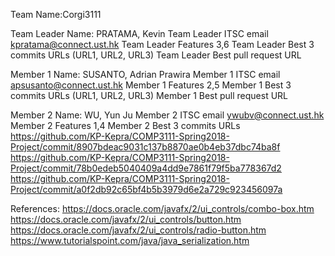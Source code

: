 Team Name:Corgi3111

Team Leader Name: PRATAMA, Kevin
Team Leader ITSC email kpratama@connect.ust.hk
Team Leader Features  3,6
Team Leader Best 3 commits URLs (URL1, URL2, URL3)
Team Leader Best pull request URL 

Member 1 Name: SUSANTO, Adrian Prawira
Member 1 ITSC email apsusanto@connect.ust.hk
Member 1 Features   2,5
Member 1 Best 3 commits URLs (URL1, URL2, URL3)
Member 1 Best pull request URL 

Member 2 Name: WU, Yun Ju
Member 2 ITSC email ywubv@connect.ust.hk
Member 2 Features  1,4
Member 2 Best 3 commits URLs 
https://github.com/KP-Kepra/COMP3111-Spring2018-Project/commit/8907bdeac9031c137b8870ae0b4eb37dbc74ba8f
https://github.com/KP-Kepra/COMP3111-Spring2018-Project/commit/78b0edeb5040409a4dd9e7861f79f5ba778367d2
https://github.com/KP-Kepra/COMP3111-Spring2018-Project/commit/a0f2db92c65bf4b5b3979d6e2a729c923456097a


References:
https://docs.oracle.com/javafx/2/ui_controls/combo-box.htm
https://docs.oracle.com/javafx/2/ui_controls/button.htm
https://docs.oracle.com/javafx/2/ui_controls/radio-button.htm
https://www.tutorialspoint.com/java/java_serialization.htm


